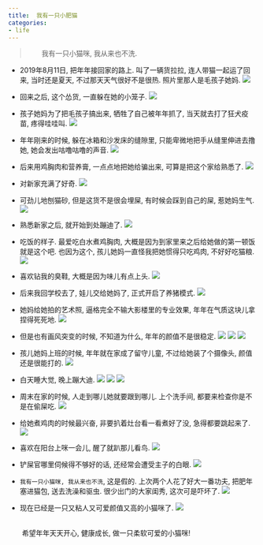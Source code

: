 ```yaml
---
title:  我有一只小肥猫
categories:
- life
---
```


> &emsp;&emsp;我有一只小猫咪, 我从来也不洗.

* 2019年8月11日, 把年年接回家的路上. 叫了一辆货拉拉, 连人带猫一起运了回来, 当时还是夏天, 不过那天天气很好不是很热. 照片里那人是毛孩子她妈.
![](/assets/images/feinian/feinian_0.jpg)

* 回来之后, 这个怂货, 一直躲在她的小笼子.
![](/assets/images/feinian/feinian_1.jpg)

* 孩子她妈为了把毛孩子搞出来, 牺牲了自己被年年抓了, 当天就去打了狂犬疫苗, 疼得哇哇叫.
![](/assets/images/feinian/feinian_2.jpg)


* 年年刚来的时候, 躲在冰箱和沙发床的缝隙里, 只能卑微地把手从缝里伸进去撸她, 她会发出咕噜咕噜的声音.
![](/assets/images/feinian/feinian_3.jpg)

* 后来用鸡胸肉和营养膏, 一点点地把她给骗出来, 可算是把这个家给熟悉了.
![](/assets/images/feinian/feinian_4.jpg)

* 对新家充满了好奇.
![](/assets/images/feinian/feinian_5.jpg)

* 可劲儿地刨猫砂, 但是这货不是很会埋屎, 有时候会踩到自己的屎, 惹她妈生气.
![](/assets/images/feinian/feinian_6.jpg)

* 熟悉新家之后, 就开始到处蹦迪了.
![](/assets/images/feinian/feinian_7.jpg)

* 吃饭的样子. 最爱吃白水煮鸡胸肉, 大概是因为到家里来之后给她做的第一顿饭就是这个吧. 也因为这个, 孩儿她妈一直怪我把她惯得只吃鸡肉, 不好好吃猫粮.
![](/assets/images/feinian/feinian_8.jpg)

* 喜欢钻我的臭鞋, 大概是因为味儿有点上头.
![](/assets/images/feinian/feinian_9.jpg)

* 后来我回学校去了, 娃儿交给她妈了, 正式开启了养猪模式.
![](/assets/images/feinian/feinian_10.jpg)

* 她妈给她拍的艺术照, 逼格完全不输大影楼里的专业效果, 年年在气质这块儿拿捏得死死地.
![](/assets/images/feinian/feinian_11.jpg)

* 但是也有画风突变的时候, 不知道为什么, 年年的颜值不是很稳定.
![](/assets/images/feinian/feinian_12.jpg)
![](/assets/images/feinian/feinian_13.jpg)
![](/assets/images/feinian/feinian_14.jpg)

* 孩儿她妈上班的时候, 年年就在家成了留守儿童, 不过给她装了个摄像头, 颜值还是很能打的.
![](/assets/images/feinian/feinian_15.jpg)

* 白天睡大觉, 晚上蹦大迪.
![](/assets/images/feinian/feinian_16.jpg)
![](/assets/images/feinian/feinian_17.jpg)
![](/assets/images/feinian/feinian_18.jpg)

* 周末在家的时候, 人走到哪儿她就要跟到哪儿. 上个洗手间, 都要来检查你是不是在偷屎吃.
![](/assets/images/feinian/feinian_19.jpg)

* 给她煮鸡肉的时候最兴奋, 非要扒着灶台看一看煮好了没, 急得都要跳起来了.
![](/assets/images/feinian/feinian_20.jpg)

* 喜欢在阳台上咪一会儿, 醒了就趴那儿看鸟.
![](/assets/images/feinian/feinian_21.jpg)

* 铲屎官哪里伺候得不够好的话, 还经常会遭受主子的白眼.
![](/assets/images/feinian/feinian_22.jpg)

* `我有一只小猫咪, 我从来也不洗`, 这是假的. 上次两个人花了好大一番功夫, 把肥年塞进猫包, 送去洗澡和驱虫. 很少出门的大家闺秀, 这次可是吓坏了.
![](/assets/images/feinian/feinian_23.jpg)

* 现在已经是一只又粘人又可爱颜值又高的小猫咪了.
![](/assets/images/feinian/feinian_24.jpg)

<br
/>
&emsp;&emsp;希望年年天天开心, 健康成长, 做一只柔软可爱的小猫咪!
